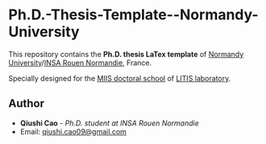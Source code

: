 # Ph.D.-Thesis-Template--Normandy-University
This repository contains the **Ph.D. thesis LaTex template** of [Normandy University](https://rouenuniversity.univ-rouen.fr/en/node/92)/[INSA Rouen Normandie](https://www.insa-rouen.fr/), France. 

Specially designed for the [MIIS doctoral school](http://ed-miis.normandie-univ.fr/doctoral-school-ed-590-51093.kjsp) of [LITIS laboratory](https://www.litislab.fr/accueil).

## Author
* **Qiushi Cao** - *Ph.D. student at INSA Rouen Normandie* 
* Email: qiushi.cao09@gmail.com

